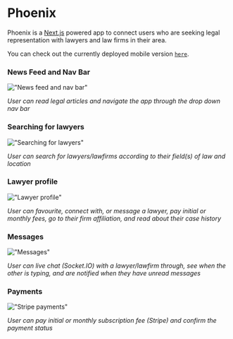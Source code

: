 # Phoenix

Phoenix is a [Next.js](https://nextjs.org/) powered app to connect users who are seeking legal representation with lawyers and law firms in their area.

You can check out the currently deployed mobile version [`here`](https://phoenix-law-app.herokuapp.com).

### News Feed and Nav Bar

!["News feed and nav bar"](https://github.com/John-MBDP/phoenix/blob/main/public/screenshots/news-feed-nav.gif)

_User can read legal articles and navigate the app through the drop down nav bar_

### Searching for lawyers

!["Searching for lawyers"](https://github.com/John-MBDP/phoenix/blob/main/public/screenshots/lawyers-index.gif)

_User can search for lawyers/lawfirms according to their field(s) of law and location_

### Lawyer profile

!["Lawyer profile"](https://github.com/John-MBDP/phoenix/blob/main/public/screenshots/lawyer-profile.gif)

_User can favourite, connect with, or message a lawyer, pay initial or monthly fees, go to their firm affiliation, and read about their case history_

### Messages

!["Messages"](https://github.com/John-MBDP/phoenix/blob/main/public/screenshots/messages.gif)

_User can live chat (Socket.IO) with a lawyer/lawfirm through, see when the other is typing, and are notified when they have unread messages_

### Payments

!["Stripe payments"](https://github.com/John-MBDP/phoenix/blob/main/public/screenshots/stripe.gif)

_User can pay initial or monthly subscription fee (Stripe) and confirm the payment status_
